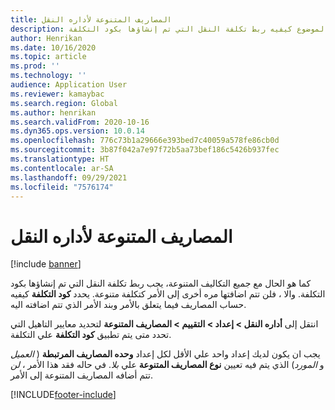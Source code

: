 ```yaml
---
title: المصاريف المتنوعة لأداره النقل
description: يوضح هذا الموضوع كيفيه ربط تكلفة النقل التي تم إنشاؤها بكود التكلفة.
author: Henrikan
ms.date: 10/16/2020
ms.topic: article
ms.prod: ''
ms.technology: ''
audience: Application User
ms.reviewer: kamaybac
ms.search.region: Global
ms.author: henrikan
ms.search.validFrom: 2020-10-16
ms.dyn365.ops.version: 10.0.14
ms.openlocfilehash: 776c73b1a29666e393bed7c40059a578fe86cb0d
ms.sourcegitcommit: 3b87f042a7e97f72b5aa73bef186c5426b937fec
ms.translationtype: HT
ms.contentlocale: ar-SA
ms.lasthandoff: 09/29/2021
ms.locfileid: "7576174"
---
```

# <a name="transportation-management-miscellaneous-charges"></a>المصاريف المتنوعة لأداره النقل

[!include [banner](../includes/banner.md)]

كما هو الحال مع جميع التكاليف المتنوعة، يجب ربط تكلفة النقل التي تم إنشاؤها بكود التكلفة. والا ، فلن تتم اضافتها مره أخرى إلى الأمر كتكلفة متنوعة. يحدد **كود التكلفة** كيفيه حساب المصاريف فيما يتعلق بالأمر وبند الأمر الذي تتم اضافته اليه.

انتقل إلى **أداره النقل > إعداد > التقييم > المصاريف المتنوعة** لتحديد معايير التاهيل التي تحدد متى يتم تطبيق **كود التكلفة** علي التكلفة.

يجب ان يكون لديك إعداد واحد علي الأقل لكل إعداد **وحده المصاريف المرتبطة** ( *العميل* و *المورد*) الذي يتم فيه تعيين **نوع المصاريف المتنوعة** علي *بلا*. في حاله فقد هذا الأمر ، *لن* تتم أضافه المصاريف المتنوعة إلى الأمر.


[!INCLUDE[footer-include](../../includes/footer-banner.md)]